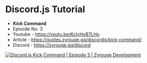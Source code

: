 # Discord.js Tutorial

- **Kick Command**
- Episode No. 3
- Youtube - https://youtu.be/KcIvHvB7LHo
- Article - https://guides.zyrouge.gq/discordjs/kick-command/
- Discord - https://zyrouge.gq/discord

[![Discord.js Kick Command | Episode 3 | Zyrouge Development](https://img.youtube.com/vi/KcIvHvB7LHo/0.jpg)](https://www.youtube.com/watch?v=KcIvHvB7LHo "Discord.js Kick Command | Episode 3 | Zyrouge Development")
